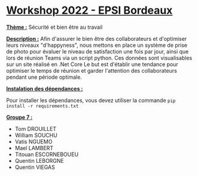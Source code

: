 # <u>__Workshop 2022 - EPSI Bordeaux__</u>

<u>__Thème :__</u> Sécurité et bien être au travail

<u>__Description :__</u> Afin d'assurer  le bien être des collaborateurs et d'optimiser leurs niveaux "d'happyness", nous mettons en place un système de prise de photo pour évaluer le niveau de satisfaction une fois par jour, ainsi que lors de réunion Teams via un script python.  Ces données sont visualisables sur un site réalisé en .Net Core 
Le but est d'établir une tendance pour optimiser le temps de réunion et garder l'attention des collaborateurs pendant une période optimale.


<u>__Instalation des dépendances :__</u> 

Pour installer les dépendances, vous devez utiliser la commande ```pip install -r requirements.txt```


<u>__Groupe 7 :__</u>
* Tom DROUILLET
* William SOUCHU
* Vatis NGUEMO
* Mael LAMBERT
* Titouan ESCORNEBOUEU
* Quentin LEBORGNE
* Quentin VIEGAS